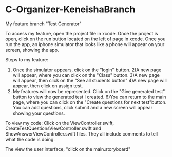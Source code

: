 # C-Organizer-KeneishaBranch
My feature branch "Test Generator"

To access my feature, open the project file in xcode. Once the project is open, click on the run button located on the left of page in xcode. Once you run the app, an iphone simulator that looks like a phone will appear on your screen, showing the app.

Steps to my feature:
1) Once the simulator appears, click on the "login" button.
2)A new page will appear, where you can click on the "Class" button.
3)A new page will appear, then click on the "See all students button"
4)A new page will appear, then click on assign test.
5) My features will now be represented. Click on the "Give generated test" button to view the generated test I created.
6)You can return to the main page, where you can click on the "Create questions for next test"button. You can add questions, click submit and a new screen will appear showing your questions.

To view my code:
Click on the ViewController.swift, CreateTestQuestionsViewController.swift and ShowAnswerViewController.swift files. They all include comments to tell what the code is doing. 

The view the user interface, "click on the main.storyboard"
